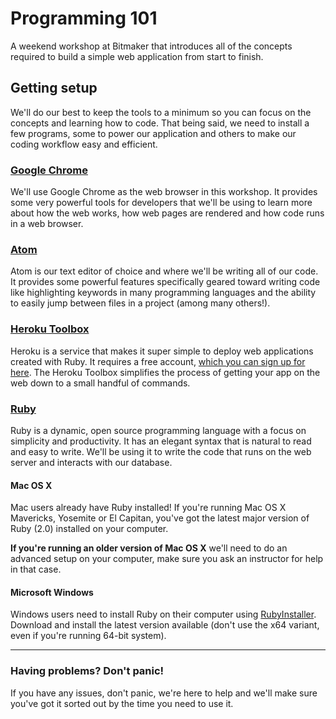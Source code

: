 # Programming 101

A weekend workshop at Bitmaker that introduces all of the concepts required to build a simple web application from start to finish.

## Getting setup

We'll do our best to keep the tools to a minimum so you can focus on the concepts and learning how to code. That being said, we need to install a few programs, some to power our application and others to make our coding workflow easy and efficient.

### [Google Chrome](https://www.google.com/chrome/browser/desktop/index.html)

We'll use Google Chrome as the web browser in this workshop. It provides some very powerful tools for developers that we'll be using to learn more about how the web works, how web pages are rendered and how code runs in a web browser.

### [Atom](http://atom.io)

Atom is our text editor of choice and where we'll be writing all of our code. It provides some powerful features specifically geared toward writing code like highlighting keywords in many programming languages and the ability to easily jump between files in a project (among many others!).

### [Heroku Toolbox](https://toolbelt.heroku.com/)

Heroku is a service that makes it super simple to deploy web applications created with Ruby. It requires a free account, [which you can sign up for here](https://www.heroku.com). The Heroku Toolbox simplifies the process of getting your app on the web down to a small handful of commands.

### [Ruby](https://www.ruby-lang.org/en/)

Ruby is a dynamic, open source programming language with a focus on simplicity and productivity. It has an elegant syntax that is natural to read and easy to write. We'll be using it to write the code that runs on the web server and interacts with our database.

#### Mac OS X

Mac users already have Ruby installed! If you're running Mac OS X Mavericks, Yosemite or El Capitan, you've got the latest major version of Ruby (2.0) installed on your computer.

**If you're running an older version of Mac OS X** we'll need to do an advanced setup on your computer, make sure you ask an instructor for help in that case.

#### Microsoft Windows

Windows users need to install Ruby on their computer using [RubyInstaller](http://rubyinstaller.org/). Download and install the latest version available (don't use the x64 variant, even if you're running 64-bit system).

----

### Having problems? Don't panic!

If you have any issues, don't panic, we're here to help and we'll make sure you've got it sorted out by the time you need to use it.
